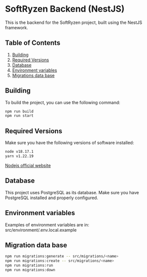 # SoftRyzen Backend (NestJS)

This is the backend for the SoftRyzen project, built using the NestJS framework.

## Table of Contents

1. [Building](#building)
2. [Required Versions](#required-versions)
3. [Database](#database)
4. [Environment variables](#environment-variables)
5. [Migrations data base](#migration)

## Building

To build the project, you can use the following command:

```bash
npm run build
npm run start
```

## Required Versions

Make sure you have the following versions of software installed:

```bash
node v18.17.1
yarn v1.22.19
```

[Nodejs official website](https://nodejs.org/en)

## Database

This project uses PostgreSQL as its database. Make sure you have PostgreSQL installed and properly configured.

## Environment variables

Examples of environment variables are in: src/environment/.env.local.example

## Migration data base

```bash
npm run migrations:generate -- src/migrations/<name>
npm run migrations:create -- src/migrations/<name>
npm run migrations:run
npm run migrations:down
```
